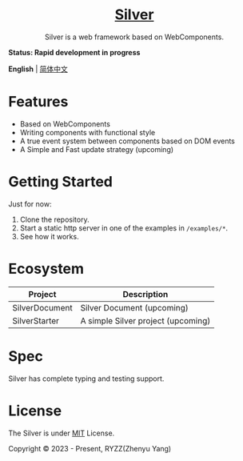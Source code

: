 <p style="text-align: center" align="center">
  <!-- <img src="./logo.svg" /> -->
</p>

<h1 style="text-align: center" align="center">
  <a href="https://github.com/Vladimirirr/Silver">Silver</a>
</h1>

<p style="text-align: center" align="center">
  Silver is a web framework based on WebComponents.
</p>

**Status: Rapid development in progress**

**English** | [简体中文](./README.zh_CN.md)

# Features

- Based on WebComponents
- Writing components with functional style
- A true event system between components based on DOM events
- A Simple and Fast update strategy (upcoming)

# Getting Started

Just for now:

1. Clone the repository.
2. Start a static http server in one of the examples in `/examples/*`.
3. See how it works.

# Ecosystem

| Project        | Description                        |
| -------------- | ---------------------------------- |
| SilverDocument | Silver Document (upcoming)         |
| SilverStarter  | A simple Silver project (upcoming) |

# Spec

Silver has complete typing and testing support.

# License

The Silver is under [MIT](./LICENSE) License.

Copyright &copy; 2023 - Present, RYZZ(Zhenyu Yang)
